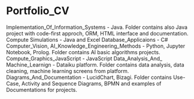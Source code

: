 # Portfolio_CV
Implementation_Of_Information_Systems - Java. Folder contains also Java project with code-first approch, ORM, HTML interface and documentation.
Compute Simulations - Java and Excel
Database_Applicaions - C#
Computer_Vision, AI_Knowledge_Engineering_Methods - Python, Jupyter Notebook, Prolog. Folder contains AI basic algorithms projects.
Compute_Graphics_JavaScript - JavaScript
Data_Analysis_And_ Machine_Learnign - Dataiku platform. Folder contains data analysis, data cleaning, machine learning screens from platform.
Diagrams_And_Documentation - LucidChart, Bizagi. Folder contains Use-Case, Activity and Sequence Diagrams, BPMN and examples of Documentations for projects.
